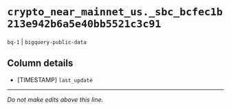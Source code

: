 # `crypto_near_mainnet_us._sbc_bcfec1b213e942b6a5e40bb5521c3c91`
`bq-1` | `bigquery-public-data`

## Column details
* [TIMESTAMP] `last_update`

-------------------------------------------------------------------------------
*Do not make edits above this line.*
